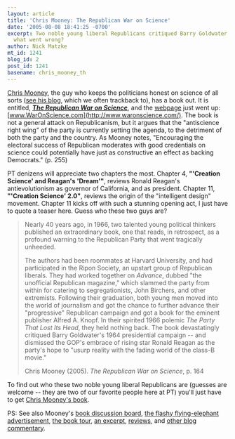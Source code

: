 ```yaml
---
layout: article
title: 'Chris Mooney: The Republican War on Science'
date: '2005-08-08 18:41:25 -0700'
excerpt: Two noble young liberal Republicans critiqued Barry Goldwater in 1996 --
  what went wrong?
author: Nick Matzke
mt_id: 1241
blog_id: 2
post_id: 1241
basename: chris_mooney_th
---
```

<img src="http://www.chriscmooney.com/graphics/GOPWar2.jpg" alt="" style="float:left;" />[Chris Mooney](http://www.chriscmooney.com/), the guy who keeps the politicians honest on science of all sorts ([see his blog](http://www.chriscmooney.com/blog.asp), which we often trackback to), has a book out.  It is entitled, **_[The Republican War on Science](http://www.waronscience.com/)_**, and the [webpage](http://www.waronscience.com/) just went up: [www.WarOnScience.com](http://www.waronscience.com/).  The book  is not a general attack on Republicanism, but it argues that the "antiscience right wing" of the party is currently setting the agenda, to the detriment of both the party and the country.  As Mooney notes, "Encouraging the electoral success of Republican moderates with good credentials on science could potentially have just as constructive an effect as backing Democrats." (p. 255)

PT denizens will appreciate two chapters the most.  Chapter 4, **"'Creation Science' and Reagan's 'Dream'"**, reviews Ronald Reagan's antievolutionism as governor of California, and as president.  Chapter 11, **"'Creation Science' 2.0"**, reviews the origin of the "intelligent design" movement.  Chapter 11 kicks off with such a stunning opening act, I just have to quote a teaser here.  Guess who these two guys are?

> Nearly 40 years ago, in 1966, two talented young political thinkers published an extraordinary book, one that reads, in retrospect, as a profound warning to the Republican Party that went tragically unheeded.
> 
> The authors had been roommates at Harvard University, and had participated in the Ripon Society, an upstart group of Republican liberals.  They had worked together on _Advance_, dubbed "the unofficial Republican magazine," which slammed the party from within for catering to segregationists, John Birchers, and other extremists. Following their graduation, both young men moved into the world of journalism and got the chance to further advance their "progressive" Republican campaign and got a book for the eminent publisher Alfred A. Knopf.  In their spirited 1966 polemic _The Party That Lost Its Head_, they held nothing back.  The book devastatingly critiqued Barry Goldwater's 1964 presidential campaign -- and dismissed the GOP's embrace of rising star Ronald Reagan as the party's hope to "usurp reality with the fading world of the class-B movie."
> 
> Chris Mooney (2005). _The Republican War on Science_, p. 164

To find out who these two noble young liberal Republicans are (guesses are welcome -- they are two of our favorite people here at PT) you'll just have to get [Chris Mooney's book](http://www.waronscience.com/).

PS: See also Mooney's [book discussion board](http://www.waronscience.com/boards.php), [the flashy flying-elephant advertisement](http://www.waronscience.com/home.php), [the book tour](http://www.waronscience.com/tour.php), [an excerpt](http://www.waronscience.com/excerpt.php), [reviews](http://www.waronscience.com/reviews.php), and [other blog commentary](http://www.chriscmooney.com/article_db.asp?id=315).
